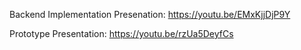 Backend Implementation Presenation: https://youtu.be/EMxKjjDjP9Y

Prototype Presentation: https://youtu.be/rzUa5DeyfCs
